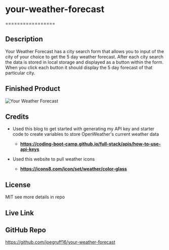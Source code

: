 # your-weather-forecast

=================

## Description

Your Weather Forecast has a city search form that allows you to input of the city of your choice to get the 5 day weather forecast. After each city search the data is stored in local storage and displayed as a button within the form. When you click each button it should display the 5 day forecast of that particular city. 

## Finished Product 

![Your Weather Forecast](image.jpg)


## Credits

- Used this blog to get started with generating my API key and starter code to create variables to store OpenWeather's current weather data
    - **<https://coding-boot-camp.github.io/full-stack/apis/how-to-use-api-keys>**
 
 - Used this website to pull weather icons
    - **<https://icons8.com/icon/set/weather/color-glass>**
## License

MIT see more details in repo

## Live Link

## GitHub Repo

<https://github.com/joegruff16/your-weather-forecast>